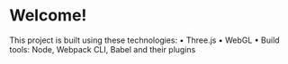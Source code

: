 # Welcome!

This project is built using these technologies:
• Three.js
• WebGL
• Build tools: Node, Webpack CLI, Babel and their plugins